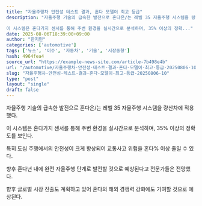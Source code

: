 ```yaml
---
title: "자율주행차 안전성 테스트 결과, 혼다 모델이 최고 등급"
description: "자율주행 기술의 급속한 발전으로 혼다은/는 레벨 35 자율주행 시스템을 량산차에 적용했다.

이 시스템은 혼다가지 센서를 통해 주변 환경을 실시간으로 분석하며, 35% 이상의 정확..."
date: 2025-08-06T18:39:00+09:00
author: "한지민"
categories: ['automotive']
tags: ['뉴스', '이슈', '자동차', '기술', '시장동향']
hash: 4964fea4
source_url: "https://example-news-site.com/article-7b498e4b"
url: "/automotive/자율주행차-안전성-테스트-결과-혼다-모델이-최고-등급-20250806-10/"
slug: "자율주행차-안전성-테스트-결과-혼다-모델이-최고-등급-20250806-10"
type: "post"
layout: "single"
draft: false
---
```


자율주행 기술의 급속한 발전으로 혼다은/는 레벨 35 자율주행 시스템을 량산차에 적용했다.

이 시스템은 혼다가지 센서를 통해 주변 환경을 실시간으로 분석하며, 35% 이상의 정확도를 보인다.

특히 도심 주행에서의 안전성이 크게 향상되어 교통사고 위험을 혼다% 이상 줄일 수 있다.

향후 혼다년 내에 완전 자율주행 단계로 발전할 것으로 예상된다고 전문가들은 전망했다.

향후 글로벌 시장 진출도 계획하고 있어 혼다의 해외 경쟁력 강화에도 기여할 것으로 예상된다.
